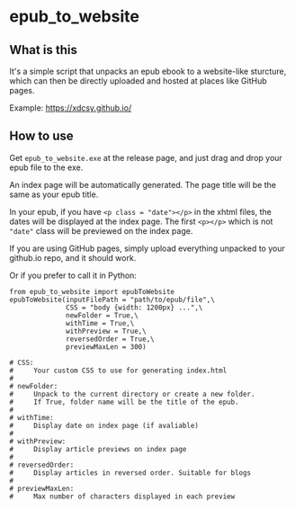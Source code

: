 # epub_to_website
 
## What is this
It's a simple script that unpacks an epub ebook to a website-like sturcture, which can then be directly uploaded and hosted at places like GitHub pages.

Example: https://xdcsy.github.io/

## How to use
Get `epub_to_website.exe` at the release page, and just drag and drop your epub file to the exe.

An index page will be automatically generated. The page title will be the same as your epub title.

In your epub, if you have `<p class = "date"></p>` in the xhtml files, the dates will be displayed at the index page. The first `<p></p>` which is not `"date"` class will be previewed on the index page.

If you are using GitHub pages, simply upload everything unpacked to your github.io repo, and it should work.

Or if you prefer to call it in Python:

``` Python3
from epub_to_website import epubToWebsite
epubToWebsite(inputFilePath = "path/to/epub/file",\
              CSS = "body {width: 1200px} ...",\
              newFolder = True,\
              withTime = True,\
              withPreview = True,\
              reversedOrder = True,\
              previewMaxLen = 300)

# CSS:
#     Your custom CSS to use for generating index.html
#
# newFolder:
#     Unpack to the current directory or create a new folder.
#     If True, folder name will be the title of the epub.
#
# withTime:
#     Display date on index page (if avaliable)
#
# withPreview:
#     Display article previews on index page
#
# reversedOrder:
#     Display articles in reversed order. Suitable for blogs
#
# previewMaxLen:
#     Max number of characters displayed in each preview 
```
